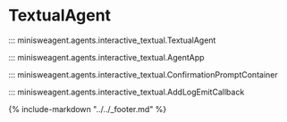 # TextualAgent

::: minisweagent.agents.interactive_textual.TextualAgent

::: minisweagent.agents.interactive_textual.AgentApp

::: minisweagent.agents.interactive_textual.ConfirmationPromptContainer

::: minisweagent.agents.interactive_textual.AddLogEmitCallback

{% include-markdown "../../_footer.md" %}